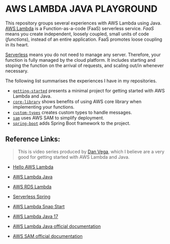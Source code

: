 # AWS LAMBDA JAVA PLAYGROUND
This repository groups several experiences with AWS Lambda using Java. [AWS Lambda](https://aws.amazon.com/lambda/) is a Function-as-a-code (FaaS) serverless service. _FaaS_ means you create independent, loosely coupled, small units of code (_functions_), instead of an entire application. FaaS promotes loose coupling in its heart.

[Serverless](https://serverlessland.com) means you do not need to manage any server. Therefore, your function is fully managed by the cloud platform. It includes starting and stoping the function on the arrival of requests, and scaling out/in whenever necessary.

The following list summarises the experiences I have in my repositories.

- [`getting-started`](https://github.com/gabrielcostasilva/aws-lambda-java.git) presents a minimal project for getting started with AWS Lambda and Java.
- [`core-library`](https://github.com/gabrielcostasilva/aws-lambda-java/tree/core-library) shows benefits of using AWS core library when implementing your functions.
- [`custom-types`](https://github.com/gabrielcostasilva/aws-lambda-java/tree/custom-types) creates custom types to handle messages.
- [`sam`](https://github.com/gabrielcostasilva/aws-lambda-java/tree/sam) uses AWS SAM to simplify deployment.
- [`spring-boot`](https://github.com/gabrielcostasilva/aws-lambda-sb.git) adds Spring Boot framework to the project.

## Reference Links:

> This is video series produced by [Dan Vega](https://www.youtube.com/@DanVega), which I believe are a very good for getting started with AWS Lambda and Java.

- [Hello AWS Lambda](https://youtu.be/MaHxZEBRcT4)
- [AWS Lambda Java](https://youtu.be/kyWllXOGMWQ)
- [AWS RDS Lambda](https://youtu.be/K1OI-S0ET70)
- [Serverless Spring](https://youtu.be/gj1DDymw5iY)
- [AWS Lambda Snap Start](https://youtu.be/isS6m6aj_Ak)
- [AWS Lambda Java 17](https://youtu.be/bxK4GscuVgs)

- [AWS Lambda Java official documentation](https://docs.aws.amazon.com/lambda/latest/dg/lambda-java.html)

- [AWS SAM official documentation](https://docs.aws.amazon.com/serverless-application-model/latest/developerguide/what-is-sam.html)
